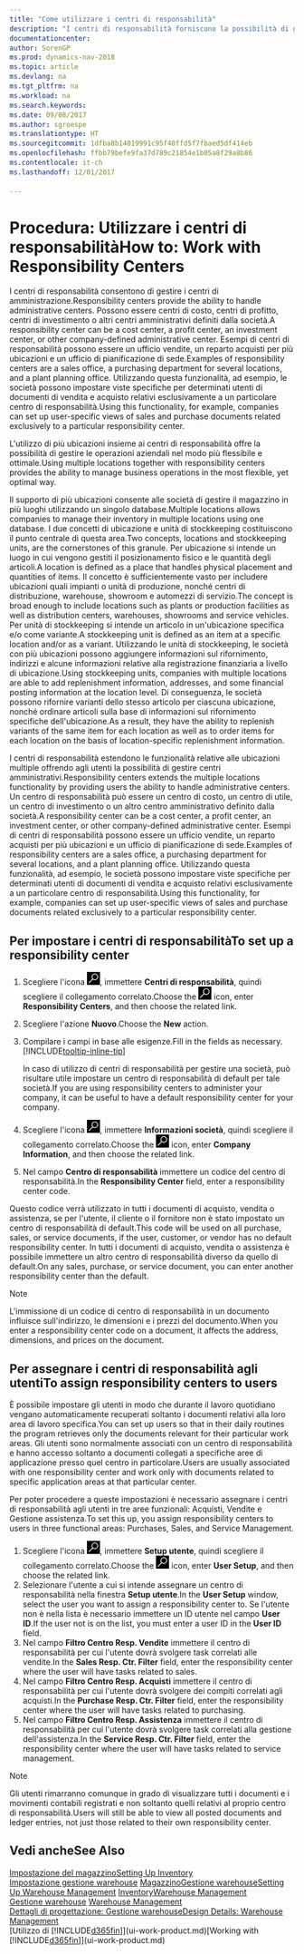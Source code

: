 ```yaml
---
title: "Come utilizzare i centri di responsabilità"
description: "I centri di responsabilità forniscono la possibilità di gestire centri di amministrazione. Possono essere centri di costo, centri di profitto, centri di investimento o altri centri amministrativi definiti dalla società."
documentationcenter: 
author: SorenGP
ms.prod: dynamics-nav-2018
ms.topic: article
ms.devlang: na
ms.tgt_pltfrm: na
ms.workload: na
ms.search.keywords: 
ms.date: 09/08/2017
ms.author: sgroespe
ms.translationtype: HT
ms.sourcegitcommit: 1dfba8b14019991c95f40ffd5f7fbaed5df414eb
ms.openlocfilehash: ffbb79befe9fa37d789c21854e1b05a8f29a8b86
ms.contentlocale: it-ch
ms.lasthandoff: 12/01/2017

---
```

# <a name="how-to-work-with-responsibility-centers"></a><span data-ttu-id="d6618-104">Procedura: Utilizzare i centri di responsabilità</span><span class="sxs-lookup"><span data-stu-id="d6618-104">How to: Work with Responsibility Centers</span></span>
<span data-ttu-id="d6618-105">I centri di responsabilità consentono di gestire i centri di amministrazione.</span><span class="sxs-lookup"><span data-stu-id="d6618-105">Responsibility centers provide the ability to handle administrative centers.</span></span> <span data-ttu-id="d6618-106">Possono essere centri di costo, centri di profitto, centri di investimento o altri centri amministrativi definiti dalla società.</span><span class="sxs-lookup"><span data-stu-id="d6618-106">A responsibility center can be a cost center, a profit center, an investment center, or other company-defined administrative center.</span></span> <span data-ttu-id="d6618-107">Esempi di centri di responsabilità possono essere un ufficio vendite, un reparto acquisti per più ubicazioni e un ufficio di pianificazione di sede.</span><span class="sxs-lookup"><span data-stu-id="d6618-107">Examples of responsibility centers are a sales office, a purchasing department for several locations, and a plant planning office.</span></span> <span data-ttu-id="d6618-108">Utilizzando questa funzionalità, ad esempio, le società possono impostare viste specifiche per determinati utenti di documenti di vendita e acquisto relativi esclusivamente a un particolare centro di responsabilità.</span><span class="sxs-lookup"><span data-stu-id="d6618-108">Using this functionality, for example, companies can set up user-specific views of sales and purchase documents related exclusively to a particular responsibility center.</span></span>  

<span data-ttu-id="d6618-109">L'utilizzo di più ubicazioni insieme ai centri di responsabilità offre la possibilità di gestire le operazioni aziendali nel modo più flessibile e ottimale.</span><span class="sxs-lookup"><span data-stu-id="d6618-109">Using multiple locations together with responsibility centers provides the ability to manage business operations in the most flexible, yet optimal way.</span></span>

<span data-ttu-id="d6618-110">Il supporto di più ubicazioni consente alle società di gestire il magazzino in più luoghi utilizzando un singolo database.</span><span class="sxs-lookup"><span data-stu-id="d6618-110">Multiple locations allows companies to manage their inventory in multiple locations using one database.</span></span> <span data-ttu-id="d6618-111">I due concetti di ubicazione e unità di stockkeeping costituiscono il punto centrale di questa area.</span><span class="sxs-lookup"><span data-stu-id="d6618-111">Two concepts, locations and stockkeeping units, are the cornerstones of this granule.</span></span> <span data-ttu-id="d6618-112">Per ubicazione si intende un luogo in cui vengono gestiti il posizionamento fisico e le quantità degli articoli.</span><span class="sxs-lookup"><span data-stu-id="d6618-112">A location is defined as a place that handles physical placement and quantities of items.</span></span> <span data-ttu-id="d6618-113">Il concetto è sufficientemente vasto per includere ubicazioni quali impianti o unità di produzione, nonché centri di distribuzione, warehouse, showroom e automezzi di servizio.</span><span class="sxs-lookup"><span data-stu-id="d6618-113">The concept is broad enough to include locations such as plants or production facilities as well as distribution centers, warehouses, showrooms and service vehicles.</span></span> <span data-ttu-id="d6618-114">Per unità di stockkeeping si intende un articolo in un'ubicazione specifica e/o come variante.</span><span class="sxs-lookup"><span data-stu-id="d6618-114">A stockkeeping unit is defined as an item at a specific location and/or as a variant.</span></span> <span data-ttu-id="d6618-115">Utilizzando le unità di stockkeeping, le società con più ubicazioni possono aggiungere informazioni sul rifornimento, indirizzi e alcune informazioni relative alla registrazione finanziaria a livello di ubicazione.</span><span class="sxs-lookup"><span data-stu-id="d6618-115">Using stockkeeping units, companies with multiple locations are able to add replenishment information, addresses, and some financial posting information at the location level.</span></span> <span data-ttu-id="d6618-116">Di conseguenza, le società possono rifornire varianti dello stesso articolo per ciascuna ubicazione, nonché ordinare articoli sulla base di informazioni sul rifornimento specifiche dell'ubicazione.</span><span class="sxs-lookup"><span data-stu-id="d6618-116">As a result, they have the ability to replenish variants of the same item for each location as well as to order items for each location on the basis of location-specific replenishment information.</span></span>  

<span data-ttu-id="d6618-117">I centri di responsabilità estendono le funzionalità relative alle ubicazioni multiple offrendo agli utenti la possibilità di gestire centri amministrativi.</span><span class="sxs-lookup"><span data-stu-id="d6618-117">Responsibility centers extends the multiple locations functionality by providing users the ability to handle administrative centers.</span></span> <span data-ttu-id="d6618-118">Un centro di responsabilità può essere un centro di costo, un centro di utile, un centro di investimento o un altro centro amministrativo definito dalla società.</span><span class="sxs-lookup"><span data-stu-id="d6618-118">A responsibility center can be a cost center, a profit center, an investment center, or other company-defined administrative center.</span></span> <span data-ttu-id="d6618-119">Esempi di centri di responsabilità possono essere un ufficio vendite, un reparto acquisti per più ubicazioni e un ufficio di pianificazione di sede.</span><span class="sxs-lookup"><span data-stu-id="d6618-119">Examples of responsibility centers are a sales office, a purchasing department for several locations, and a plant planning office.</span></span> <span data-ttu-id="d6618-120">Utilizzando questa funzionalità, ad esempio, le società possono impostare viste specifiche per determinati utenti di documenti di vendita e acquisto relativi esclusivamente a un particolare centro di responsabilità.</span><span class="sxs-lookup"><span data-stu-id="d6618-120">Using this functionality, for example, companies can set up user-specific views of sales and purchase documents related exclusively to a particular responsibility center.</span></span>

## <a name="to-set-up-a-responsibility-center"></a><span data-ttu-id="d6618-121">Per impostare i centri di responsabilità</span><span class="sxs-lookup"><span data-stu-id="d6618-121">To set up a responsibility center</span></span>  
1.  <span data-ttu-id="d6618-122">Scegliere l'icona ![Cerca pagina o report](media/ui-search/search_small.png "icona Cerca pagina o report"), immettere **Centri di responsabilità**, quindi scegliere il collegamento correlato.</span><span class="sxs-lookup"><span data-stu-id="d6618-122">Choose the ![Search for Page or Report](media/ui-search/search_small.png "Search for Page or Report icon") icon, enter **Responsibility Centers**, and then choose the related link.</span></span>  
2.  <span data-ttu-id="d6618-123">Scegliere l'azione **Nuovo**.</span><span class="sxs-lookup"><span data-stu-id="d6618-123">Choose the **New** action.</span></span>  
3.  <span data-ttu-id="d6618-124">Compilare i campi in base alle esigenze.</span><span class="sxs-lookup"><span data-stu-id="d6618-124">Fill in the fields as necessary.</span></span> [!INCLUDE[tooltip-inline-tip](includes/tooltip-inline-tip_md.md)]  

    <span data-ttu-id="d6618-125">In caso di utilizzo di centri di responsabilità per gestire una società, può risultare utile impostare un centro di responsabilità di default per tale società.</span><span class="sxs-lookup"><span data-stu-id="d6618-125">If you are using responsibility centers to administer your company, it can be useful to have a default responsibility center for your company.</span></span>
4. <span data-ttu-id="d6618-126">Scegliere l'icona ![Cerca pagina o report](media/ui-search/search_small.png "icona Cerca pagina o report"), immettere **Informazioni società**, quindi scegliere il collegamento correlato.</span><span class="sxs-lookup"><span data-stu-id="d6618-126">Choose the ![Search for Page or Report](media/ui-search/search_small.png "Search for Page or Report icon") icon, enter **Company Information**, and then choose the related link.</span></span>
5. <span data-ttu-id="d6618-127">Nel campo **Centro di responsabilità** immettere un codice del centro di responsabilità.</span><span class="sxs-lookup"><span data-stu-id="d6618-127">In the **Responsibility Center** field, enter a responsibility center code.</span></span>

<span data-ttu-id="d6618-128">Questo codice verrà utilizzato in tutti i documenti di acquisto, vendita o assistenza, se per l'utente, il cliente o il fornitore non è stato impostato un centro di responsabilità di default.</span><span class="sxs-lookup"><span data-stu-id="d6618-128">This code will be used on all purchase, sales, or service documents, if the user, customer, or vendor has no default responsibility center.</span></span> <span data-ttu-id="d6618-129">In tutti i documenti di acquisto, vendita o assistenza è possibile immettere un altro centro di responsabilità diverso da quello di default.</span><span class="sxs-lookup"><span data-stu-id="d6618-129">On any sales, purchase, or service document, you can enter another responsibility center than the default.</span></span>

> [!NOTE]  
>  <span data-ttu-id="d6618-130">L'immissione di un codice di centro di responsabilità in un documento influisce sull'indirizzo, le dimensioni e i prezzi del documento.</span><span class="sxs-lookup"><span data-stu-id="d6618-130">When you enter a responsibility center code on a document, it affects the address, dimensions, and prices on the document.</span></span>  

## <a name="to-assign-responsibility-centers-to-users"></a><span data-ttu-id="d6618-131">Per assegnare i centri di responsabilità agli utenti</span><span class="sxs-lookup"><span data-stu-id="d6618-131">To assign responsibility centers to users</span></span>  
<span data-ttu-id="d6618-132">È possibile impostare gli utenti in modo che durante il lavoro quotidiano vengano automaticamente recuperati soltanto i documenti relativi alla loro area di lavoro specifica.</span><span class="sxs-lookup"><span data-stu-id="d6618-132">You can set up users so that in their daily routines the program retrieves only the documents relevant for their particular work areas.</span></span> <span data-ttu-id="d6618-133">Gli utenti sono normalmente associati con un centro di responsabilità e hanno accesso soltanto a documenti collegati a specifiche aree di applicazione presso quel centro in particolare.</span><span class="sxs-lookup"><span data-stu-id="d6618-133">Users are usually associated with one responsibility center and work only with documents related to specific application areas at that particular center.</span></span>  

<span data-ttu-id="d6618-134">Per poter procedere a queste impostazioni è necessario assegnare i centri di responsabilità agli utenti in tre aree funzionali: Acquisti, Vendite e Gestione assistenza.</span><span class="sxs-lookup"><span data-stu-id="d6618-134">To set this up, you assign responsibility centers to users in three functional areas: Purchases, Sales, and Service Management.</span></span>  

1.  <span data-ttu-id="d6618-135">Scegliere l'icona ![Cerca pagina o report](media/ui-search/search_small.png "icona Cerca pagina o report"), immettere **Setup utente**, quindi scegliere il collegamento correlato.</span><span class="sxs-lookup"><span data-stu-id="d6618-135">Choose the ![Search for Page or Report](media/ui-search/search_small.png "Search for Page or Report icon") icon, enter **User Setup**, and then choose the related link.</span></span>  
2.  <span data-ttu-id="d6618-136">Selezionare l'utente a cui si intende assegnare un centro di responsabilità nella finestra **Setup utente**.</span><span class="sxs-lookup"><span data-stu-id="d6618-136">In the **User Setup** window, select the user you want to assign a responsibility center to.</span></span> <span data-ttu-id="d6618-137">Se l'utente non è nella lista è necessario immettere un ID utente nel campo **User ID**.</span><span class="sxs-lookup"><span data-stu-id="d6618-137">If the user not is on the list, you must enter a user ID in the **User ID** field.</span></span>  
3.  <span data-ttu-id="d6618-138">Nel campo **Filtro Centro Resp. Vendite** immettere il centro di responsabilità per cui l'utente dovrà svolgere task correlati alle vendite.</span><span class="sxs-lookup"><span data-stu-id="d6618-138">In the **Sales Resp. Ctr. Filter** field, enter the responsibility center where the user will have tasks related to sales.</span></span>  
4.  <span data-ttu-id="d6618-139">Nel campo  **Filtro Centro Resp. Acquisti** immettere il centro di responsabilità per cui l'utente dovrà svolgere dei compiti correlati agli acquisti.</span><span class="sxs-lookup"><span data-stu-id="d6618-139">In the **Purchase Resp. Ctr. Filter** field, enter the responsibility center where the user will have tasks related to purchasing.</span></span>  
5.  <span data-ttu-id="d6618-140">Nel campo **Filtro Centro Resp. Assistenza** immettere il centro di responsabilità per cui l'utente dovrà svolgere task correlati alla gestione dell'assistenza.</span><span class="sxs-lookup"><span data-stu-id="d6618-140">In the **Service Resp. Ctr. Filter** field, enter the responsibility center where the user will have tasks related to service management.</span></span>  

> [!NOTE]  
>  <span data-ttu-id="d6618-141">Gli utenti rimarranno comunque in grado di visualizzare tutti i documenti e i movimenti contabili registrati e non soltanto quelli relativi al proprio centro di responsabilità.</span><span class="sxs-lookup"><span data-stu-id="d6618-141">Users will still be able to view all posted documents and ledger entries, not just those related to their own responsibility center.</span></span>

## <a name="see-also"></a><span data-ttu-id="d6618-142">Vedi anche</span><span class="sxs-lookup"><span data-stu-id="d6618-142">See Also</span></span>  
[<span data-ttu-id="d6618-143">Impostazione del magazzino</span><span class="sxs-lookup"><span data-stu-id="d6618-143">Setting Up Inventory</span></span>](inventory-setup-inventory.md)  
<span data-ttu-id="d6618-144">[Impostazione gestione warehouse](warehouse-setup-warehouse.md)
[Magazzino](inventory-manage-inventory.md)[Gestione warehouse](warehouse-manage-warehouse.md)</span><span class="sxs-lookup"><span data-stu-id="d6618-144">[Setting Up Warehouse Management](warehouse-setup-warehouse.md)
[Inventory](inventory-manage-inventory.md)[Warehouse Management](warehouse-manage-warehouse.md)</span></span>  
<span data-ttu-id="d6618-145">[Gestione warehouse](warehouse-manage-warehouse.md)  </span><span class="sxs-lookup"><span data-stu-id="d6618-145">[Warehouse Management](warehouse-manage-warehouse.md)  </span></span>  
[<span data-ttu-id="d6618-146">Dettagli di progettazione: Gestione warehouse</span><span class="sxs-lookup"><span data-stu-id="d6618-146">Design Details: Warehouse Management</span></span>](design-details-warehouse-management.md)  
<span data-ttu-id="d6618-147">[Utilizzo di [!INCLUDE[d365fin](includes/d365fin_md.md)]](ui-work-product.md)</span><span class="sxs-lookup"><span data-stu-id="d6618-147">[Working with [!INCLUDE[d365fin](includes/d365fin_md.md)]](ui-work-product.md)</span></span>

